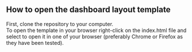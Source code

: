 ## How to open the dashboard layout template <br>
First, clone the repository to your computer. <br>
To open the template in your browser right-click on the index.html file and select to open it in one of your browser (preferably Chrome or Firefox as they have been tested).<br>
